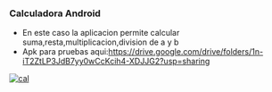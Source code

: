 ### Calculadora Android

- En este caso la aplicacion permite calcular suma,resta,multiplicacion,division de a y b
- Apk para pruebas aqui:https://drive.google.com/drive/folders/1n-iT2ZtLP3JdB7yy0wCcKcih4-XDJJG2?usp=sharing

[![cal](https://i.ibb.co/1fb1ykh/calculadora.jpg "cal")](https://i.ibb.co/1fb1ykh/calculadora.jpg "cal")
